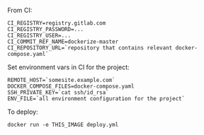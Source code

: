 From CI:
```
CI_REGISTRY=registry.gitlab.com
CI_REGISTRY_PASSWORD=...
CI_REGISTRY_USER=...
CI_COMMIT_REF_NAME=dockerize-master  
CI_REPOSITORY_URL=`repository that contains relevant docker-compose.yaml` 
```

Set environment vars in CI for the project:
```
REMOTE_HOST=`somesite.example.com`
DOCKER_COMPOSE_FILES=docker-compose.yaml
SSH_PRIVATE_KEY=`cat ssh/id_rsa`
ENV_FILE=`all environment configuration for the project`
```

To deploy:
```
docker run -e THIS_IMAGE deploy.yml
```
